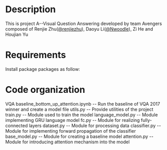 Description
===========

This is project A--Visual Question Answering developed by team Avengers composed of Renjie Zhu([@renjiezhu](https://github.com/renjiezhu)), Daoyu Li([@Nwoodle](https://github.com/Nwoodle)), Zi He and Houjian Yu

Requirements
============

Install package packages as follow:


Code organization
=================

VQA baseline_bottom_up_attention.ipynb -- Run the baseline of VQA 2017 winner and create a model file
utils.py -- Provide utilities of the project
train.py -- Module used to train the model
language_model.py -- Module implementing GRU language model
fc.py -- Module for realizing fully-connected layers
dataset.py -- Module for processing data
classifier.py -- Module for implementing forward propagation of the classifier
base_model.py -- Module for creating a baseline model
attention.py -- Module for introducing attention mechanism into the model 

